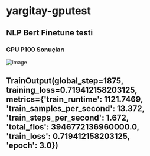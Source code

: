 # yargitay-gputest

## NLP Bert Finetune testi

### GPU P100 Sonuçları
![image](https://user-images.githubusercontent.com/28366295/222099542-44aa7359-d715-4c0b-a78c-3f173a5e7504.png)

TrainOutput(global_step=1875,<br/>
            training_loss=0.719412158203125,<br/>
            metrics={'train_runtime': 1121.7469,<br/>
                     'train_samples_per_second': 13.372,<br/>
                     'train_steps_per_second': 1.672,<br/>
                     'total_flos': 3946772136960000.0,<br/>
                     'train_loss': 0.719412158203125,<br/>
                     'epoch': 3.0})
--